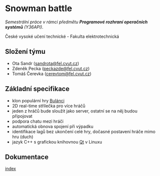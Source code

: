 # Snowman battle #

_Semestrální práce v rámci předmětu **Programové rozhraní operačních systémů** (Y36API)._


České vysoké učení technické - Fakulta elektrotechnická

## Složení týmu ##

  * Ota Sandr (sandrota@fel.cvut.cz)
  * Zdeněk Pecka (peckazde@fel.cvut.cz)
  * Tomáš Čerevka (cerevtom@fel.cvut.cz)


## Základní specifikace ##

  * klon populární hry [Bulánci](http://www.bulanci.sleepteam.com)
  * 2D real-time střílečka pro více hráčů
  * jeden z hráčů bude sloužit jako server, ostatní se na něj budou připojovat
  * podpora chatu mezi hráči
  * automatická obnova spojení při výpadku
  * identifikace lagů bez ukončení celé hry, dočasné postavení hráče mimo hru (duch)
  * jazyk C++ s grafickou knihovnou [Qt](http://qt.nokia.com/) v Linuxu


## Dokumentace ##

[index](index.md)


